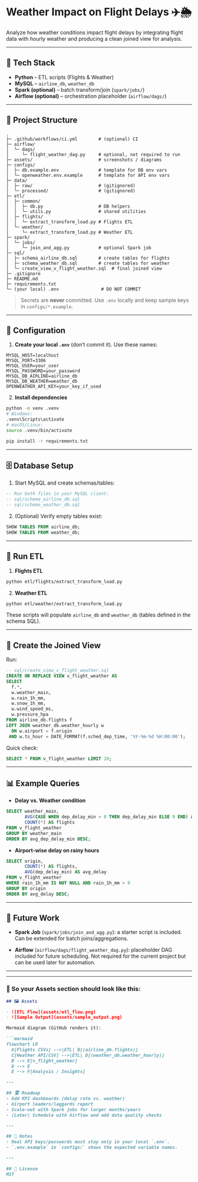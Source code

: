 # Weather Impact on Flight Delays ✈️🌦️

Analyze how weather conditions impact flight delays by integrating flight data with hourly weather and producing a clean joined view for analysis.

---

## 🧰 Tech Stack
- **Python** – ETL scripts (Flights & Weather)
- **MySQL** – `airline_db`, `weather_db`
- **Spark (optional)** – batch transform/join (`spark/jobs/`)
- **Airflow (optional)** – orchestration placeholder (`airflow/dags/`)

---

## 📁 Project Structure

```
.
├─ .github/workflows/ci.yml        # (optional) CI
├─ airflow/
│  └─ dags/
│     └─ flight_weather_dag.py     # optional, not required to run
├─ assets/                         # screenshots / diagrams
├─ configs/
│  ├─ db.example.env               # template for DB env vars
│  └─ openweather.env.example      # template for API env vars
├─ data/
│  ├─ raw/                         # (gitignored)
│  └─ processed/                   # (gitignored)
├─ etl/
│  ├─ common/
│  │  ├─ db.py                     # DB helpers
│  │  └─ utils.py                  # shared utilities
│  ├─ flights/
│  │  └─ extract_transform_load.py # Flights ETL
│  └─ weather/
│     └─ extract_transform_load.py # Weather ETL
├─ spark/
│  └─ jobs/
│     └─ join_and_agg.py           # optional Spark job
├─ sql/
│  ├─ schema_airline_db.sql        # create tables for flights
│  ├─ schema_weather_db.sql        # create tables for weather
│  └─ create_view_v_flight_weather.sql  # final joined view
├─ .gitignore
├─ README.md
├─ requirements.txt
└─ (your local) .env                # DO NOT COMMIT
```

> Secrets are **never** committed. Use `.env` locally and keep sample keys in `configs/*.example`.

---

## 🔑 Configuration

1) **Create your local `.env`** (don’t commit it). Use these names:
```
MYSQL_HOST=localhost
MYSQL_PORT=3306
MYSQL_USER=your_user
MYSQL_PASSWORD=your_password
MYSQL_DB_AIRLINE=airline_db
MYSQL_DB_WEATHER=weather_db
OPENWEATHER_API_KEY=your_key_if_used
```

2) **Install dependencies**
```bash
python -m venv .venv
# Windows:
.venv\Scripts\activate
# macOS/Linux:
source .venv/bin/activate

pip install -r requirements.txt
```

---

## 🗄️ Database Setup

1) Start MySQL and create schemas/tables:
```sql
-- Run both files in your MySQL client:
-- sql/schema_airline_db.sql
-- sql/schema_weather_db.sql
```

2) (Optional) Verify empty tables exist:
```sql
SHOW TABLES FROM airline_db;
SHOW TABLES FROM weather_db;
```

---

## 🚚 Run ETL

1) **Flights ETL**
```bash
python etl/flights/extract_transform_load.py
```

2) **Weather ETL**
```bash
python etl/weather/extract_transform_load.py
```

These scripts will populate `airline_db` and `weather_db` (tables defined in the schema SQL).

---

## 🔗 Create the Joined View

Run:
```sql
-- sql/create_view_v_flight_weather.sql
CREATE OR REPLACE VIEW v_flight_weather AS
SELECT
  f.*,
  w.weather_main,
  w.rain_1h_mm,
  w.snow_1h_mm,
  w.wind_speed_ms,
  w.pressure_hpa
FROM airline_db.flights f
LEFT JOIN weather_db.weather_hourly w
  ON w.airport = f.origin
 AND w.ts_hour = DATE_FORMAT(f.sched_dep_time, '%Y-%m-%d %H:00:00');
```

Quick check:
```sql
SELECT * FROM v_flight_weather LIMIT 20;
```

---

## 📊 Example Queries

- **Delay vs. Weather condition**
```sql
SELECT weather_main,
       AVG(CASE WHEN dep_delay_min > 0 THEN dep_delay_min ELSE 0 END) AS avg_dep_delay_min,
       COUNT(*) AS flights
FROM v_flight_weather
GROUP BY weather_main
ORDER BY avg_dep_delay_min DESC;
```

- **Airport-wise delay on rainy hours**
```sql
SELECT origin,
       COUNT(*) AS flights,
       AVG(dep_delay_min) AS avg_delay
FROM v_flight_weather
WHERE rain_1h_mm IS NOT NULL AND rain_1h_mm > 0
GROUP BY origin
ORDER BY avg_delay DESC;
```

---

## 🧪 Future Work

- **Spark Job** (`spark/jobs/join_and_agg.py`): a starter script is included. Can be extended for batch joins/aggregations.  

- **Airflow** (`airflow/dags/flight_weather_dag.py`): placeholder DAG included for future scheduling. Not required for the current project but can be used later for automation.  

---


---

### 📌 So your **Assets section** should look like this:
```markdown
## 🖼️ Assets

- ![ETL Flow](assets/etl_flow.png)
- ![Sample Output](assets/sample_output.png)

Mermaid diagram (GitHub renders it):

```mermaid
flowchart LR
  A[Flights CSVs] -->|ETL| B[(airline_db.flights)]
  C[Weather API/CSV] -->|ETL| D[(weather_db.weather_hourly)]
  B --> E[v_flight_weather]
  D --> E
  E --> F[Analysis / Insights]

---

## 🛣️ Roadmap
- Add KPI dashboards (delay rate vs. weather)
- Airport leaders/laggards report
- Scale-out with Spark jobs for larger months/years
- (Later) Schedule with Airflow and add data quality checks

---

## 🔐 Notes
- Real API keys/passwords must stay only in your local `.env`.
- `.env.example` in `configs/` shows the expected variable names.

---

## 📜 License
MIT
